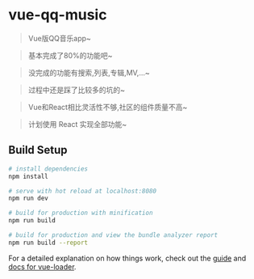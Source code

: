 # vue-qq-music

> Vue版QQ音乐app~

> 基本完成了80%的功能吧~

> 没完成的功能有搜索,列表,专辑,MV,...~

> 过程中还是踩了比较多的坑的~

> Vue和React相比灵活性不够,社区的组件质量不高~

> 计划使用  React 实现全部功能~


## Build Setup

``` bash
# install dependencies
npm install

# serve with hot reload at localhost:8080
npm run dev

# build for production with minification
npm run build

# build for production and view the bundle analyzer report
npm run build --report
```

For a detailed explanation on how things work, check out the [guide](http://vuejs-templates.github.io/webpack/) and [docs for vue-loader](http://vuejs.github.io/vue-loader).
